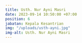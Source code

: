 ```yaml
---
title: Usth. Nur Ayni Masri
date: 2023-09-14 10:50:00 +07:00
position: 6
jabatan: Kepala Kesantrian
img: "/uploads/usth-ayni.jpg"
img-alt: Usth. Nur Ayni Masri
---
```

